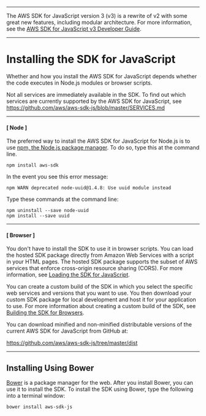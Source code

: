 --------

The AWS SDK for JavaScript version 3 \(v3\) is a rewrite of v2 with some great new features, including modular architecture\. For more information, see the [AWS SDK for JavaScript v3 Developer Guide](https://docs.aws.amazon.com/sdk-for-javascript/v3/developer-guide/welcome.html)\.

--------

# Installing the SDK for JavaScript<a name="installing-jssdk"></a>

Whether and how you install the AWS SDK for JavaScript depends whether the code executes in Node\.js modules or browser scripts\.

Not all services are immediately available in the SDK\. To find out which services are currently supported by the AWS SDK for JavaScript, see [https://github\.com/aws/aws\-sdk\-js/blob/master/SERVICES\.md](https://github.com/aws/aws-sdk-js/blob/master/SERVICES.md)

------
#### [ Node ]

The preferred way to install the AWS SDK for JavaScript for Node\.js is to use [npm, the Node\.js package manager](https://www.npmjs.com/)\. To do so, type this at the command line\.

```
npm install aws-sdk
```

In the event you see this error message:

```
npm WARN deprecated node-uuid@1.4.8: Use uuid module instead
```

Type these commands at the command line:

```
npm uninstall --save node-uuid
npm install --save uuid
```

------
#### [ Browser ]

You don't have to install the SDK to use it in browser scripts\. You can load the hosted SDK package directly from Amazon Web Services with a script in your HTML pages\. The hosted SDK package supports the subset of AWS services that enforce cross\-origin resource sharing \(CORS\)\. For more information, see [Loading the SDK for JavaScript](loading-the-jssdk.md)\.

You can create a custom build of the SDK in which you select the specific web services and versions that you want to use\. You then download your custom SDK package for local development and host it for your application to use\. For more information about creating a custom build of the SDK, see [Building the SDK for Browsers](building-sdk-for-browsers.md)\.

You can download minified and non\-minified distributable versions of the current AWS SDK for JavaScript from GitHub at:

[https://github\.com/aws/aws\-sdk\-js/tree/master/dist](https://github.com/aws/aws-sdk-js/tree/master/dist)

------

## Installing Using Bower<a name="w8aac13c11b9"></a>

[Bower](https://bower.io) is a package manager for the web\. After you install Bower, you can use it to install the SDK\. To install the SDK using Bower, type the following into a terminal window:

```
bower install aws-sdk-js
```